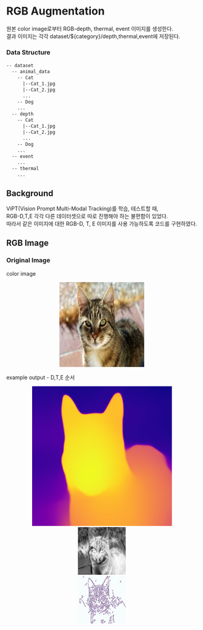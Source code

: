 # RGB Augmentation
원본 color image로부터 RGB-depth, thermal, event 이미지를 생성한다.  
결과 이미지는 각각 dataset/${category}/depth,thermal,event에 저장된다.

### Data Structure

```
-- dataset
  -- animal_data
    -- Cat
      |--Cat_1.jpg
      |--Cat_2.jpg
      ...
    -- Dog
    ...
  -- depth
    -- Cat
      |--Cat_1.jpg
      |--Cat_2.jpg
      ...
    -- Dog
    ...
  -- event
    ...
  -- thermal
    ...
```

## Background
ViPT(Vision Prompt Multi-Modal Tracking)를 학습, 테스트할 때,  
RGB-D,T,E 각각 다른 데이터셋으로 따로 진행해야 하는 불편함이 있었다.  
따라서 같은 이미지에 대한 RGB-D, T, E 이미지를 사용 가능하도록 코드를 구현하였다.

## RGB Image
### Original Image
color image
<center><img alt="" src="PycharmProjects/rgbAugmentProject/dataset/animal_data/Cat/Cat_1.jpeg"/></center>

example output - D,T,E 순서
<center><img alt="" src="PycharmProjects/rgbAugmentProject/dataset/depth/Cat/Cat_1.tif"/></center>
<center><img width="25%" alt="" src="PycharmProjects/rgbAugmentProject/dataset/thermal/Cat/Cat_1.jpg"/></center>
<center><img width="25%" alt="" src="PycharmProjects/rgbAugmentProject/dataset/event/Cat/Cat_1.jpg"/></center>

